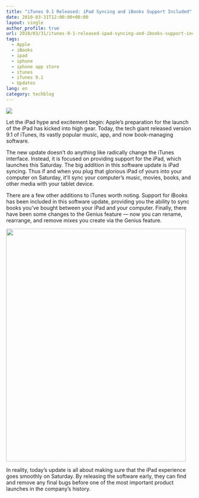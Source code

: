 ```yaml
---
title: "iTunes 9.1 Released: iPad Syncing and iBooks Support Included"
date: 2010-03-31T12:00:00+00:00
layout: single
author_profile: true
url: 2010/03/31/itunes-9-1-released-ipad-syncing-and-ibooks-support-included/
tags:
  - Apple
  - iBooks
  - ipad
  - iphone
  - iphone app store
  - itunes
  - iTunes 9.1
  - Updates
lang: en
category: techblog
---
```

<div>
  <a href="http://1.bp.blogspot.com/_vaUVXcmC3OI/S7MxWwkGhLI/AAAAAAAABbI/mhmZqvhg8mk/s1600-h/itunes-91-top.jpg" imageanchor="1"><img border="0" src="http://1.bp.blogspot.com/_vaUVXcmC3OI/S7MxWwkGhLI/AAAAAAAABbI/mhmZqvhg8mk/s1600/itunes-91-top.jpg" /></a>
</div>

Let the iPad hype and excitement begin: Apple’s preparation for the launch of the iPad has kicked into high gear. Today, the tech giant released version 9.1 of iTunes, its vastly popular music, app, and now book-managing software.

The new update doesn’t do anything like radically change the iTunes interface. Instead, it is focused on providing support for the iPad, which launches this Saturday. The big addition in this software update is iPad syncing. Thus if and when you plug that glorious iPad of yours into your computer on Saturday, it’ll sync your computer’s music, movies, books, and other media with your tablet device.

There are a few other additions to iTunes worth noting. Support for iBooks has been included in this software update, providing you the ability to sync books you’ve bought between your iPad and your computer. Finally, there have been some changes to the Genius feature — now you can rename, rearrange, and remove mixes you create via the Genius feature.

<div>
  <a href="http://2.bp.blogspot.com/_vaUVXcmC3OI/S7MxkPTUMeI/AAAAAAAABbM/JNnDHmvhDL0/s1600-h/itunes-comparison.jpg" imageanchor="1"><img border="0" height="630" src="http://2.bp.blogspot.com/_vaUVXcmC3OI/S7MxkPTUMeI/AAAAAAAABbM/JNnDHmvhDL0/s640/itunes-comparison.jpg" width="485" /></a>
</div>

In reality, today’s update is all about making sure that the iPad experience goes smoothly on Saturday. By releasing the software early, they can find and remove any final bugs before one of the most important product launches in the company’s history.
